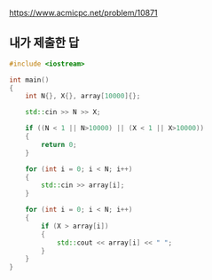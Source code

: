 https://www.acmicpc.net/problem/10871

내가 제출한 답
----------------

```cpp
#include <iostream>

int main()
{
	int N{}, X{}, array[10000]{};

	std::cin >> N >> X;

	if ((N < 1 || N>10000) || (X < 1 || X>10000))
	{
		return 0;
	}

	for (int i = 0; i < N; i++)
	{
		std::cin >> array[i];
	}

	for (int i = 0; i < N; i++)
	{
		if (X > array[i])
		{
			std::cout << array[i] << " ";
		}
	}
}
```

